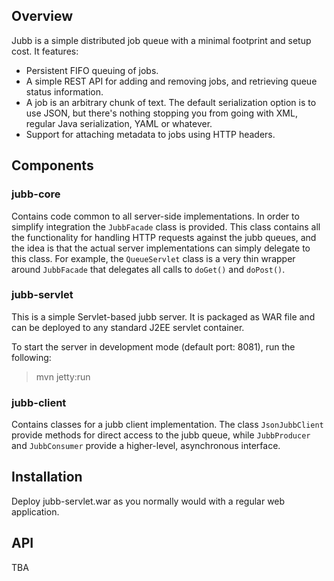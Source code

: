 ## Overview

Jubb is a simple distributed job queue with a minimal footprint and
setup cost. It features:

 * Persistent FIFO queuing of jobs.
 * A simple REST API for adding and removing jobs, and retrieving queue status information.
 * A job is an arbitrary chunk of text. The default serialization option is to use JSON, but 
   there's nothing stopping you from going with XML, regular Java serialization, YAML or whatever.
 * Support for attaching metadata to jobs using HTTP headers. 

## Components

### jubb-core

Contains code common to all server-side implementations. In order to
simplify integration the `JubbFacade` class is provided. This class
contains all the functionality for handling HTTP requests against the
jubb queues, and the idea is that the actual server implementations
can simply delegate to this class. For example, the `QueueServlet`
class is a very thin wrapper around `JubbFacade` that delegates all
calls to `doGet()` and `doPost()`. 

### jubb-servlet

This is a simple Servlet-based jubb server. It is packaged as WAR file
and can be deployed to any standard J2EE servlet container.

To start the server in development mode (default port: 8081), run the
following:

> mvn jetty:run 

### jubb-client

Contains classes for a jubb client implementation. The class
`JsonJubbClient` provide methods for direct access to the jubb queue,
while `JubbProducer` and `JubbConsumer` provide a higher-level,
asynchronous interface.

## Installation

Deploy jubb-servlet.war as you normally would with a regular web application.

## API
TBA

